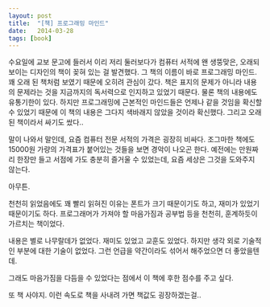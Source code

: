 ```yaml
---
layout: post
title:  "[책] 프로그래밍 마인드"
date:   2014-03-28
tags: [book]
---
```


수요일에 교보 문고에 들러서 이리 저리 둘러보다가 컴퓨터 서적에 왠 생뚱맞은, 오래되 보이는 디자인의 책이 꽂혀 있는 걸 발견했다. 그 책의 이름이 바로 프로그래밍 마인드. 꽤 오래 된 책처럼 보였기 때문에 오히려 관심이 갔다. 책은 표지의 문제가 아니라 내용의 문제라는 것을 지금까지의 독서력으로 인지하고 있었기 때문다. 물론 책의 내용에도 유통기한이 있다. 하지만 프로그래밍에 근본적인 마인드들은 언제나 같을 것임을 확신할 수 있었기 때문에 이 책의 내용은 그다지 색바래지 않았을 것이라 확신했다. 그리고 오래된 책이라서 싸기도 쌌다.. 

  말이 나와서 말인데, 요즘 컴퓨터 전문 서적의 가격은 굉장히 비싸다. 조그마한 책에도 15000원 가량의 가격표가 붙어있는 것들을 보면 경악이 나오곤 한다. 예전에는 만원짜리 한장만 들고 서점에 가도 충분히 즐거울 수 있었는데, 요즘 세상은 그것을 도와주지 않는다. 

  아무튼. 

  천천히 읽었음에도 꽤 빨리 읽혀진 이유는 폰트가 크기 때문이기도 하고, 재미가 있었기 때문이기도 하다. 프로그래머가 가져야 할 마음가짐과 공부법 등을 천천히, 훈계하듯이 가르치는 책이었다. 

  내용은 별로 나무랄데가 없었다. 재미도 있었고 교훈도 있었다. 하지만 생각 외로 기술적인 부분에 대한 기술이 없었다. 그런 언급을 약간이라도 섞어서 해주었으면 더 좋았을텐데. 

  그래도 마음가짐을 다듬을 수 있었다는 점에서 이 책에 후한 점수를 주고 싶다. 

  또 책 사야지. 이런 속도로 책을 사내려 가면 책값도 굉장하겠는걸..